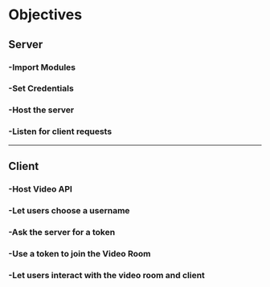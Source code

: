 # Objectives

## Server

### -Import Modules 

### -Set Credentials

### -Host the server

### -Listen for client requests

---

## Client

### -Host Video API

### -Let users choose a username

### -Ask the server for a token

### -Use a token to join the Video Room

### -Let users interact with the video room and client
